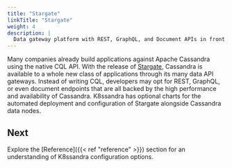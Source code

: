```yaml
---
title: "Stargate"
linkTitle: "Stargate"
weight: 4
description: |
  Data gateway platform with REST, GraphQL, and Document APIs in front of Apache Cassandra®.
---
```


Many companies already build applications against Apache Cassandra using the native CQL API. With the release of [Stargate](http://stargate.io/), Cassandra is available to a whole new class of applications through its many data API gateways. Instead of writing CQL, developers may opt for REST, GraphQL, or even document endpoints that are all backed by the high performance and availability of Cassandra. K8ssandra has optional charts for the automated deployment and configuration of Stargate alongside Cassandra data nodes.

## Next

Explore the [Reference]({{< ref "reference" >}}) section for an understanding of K8ssandra configuration options.
